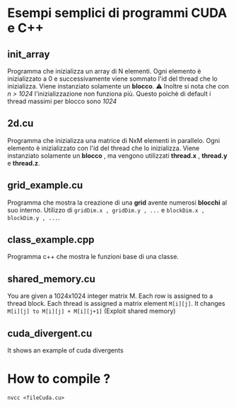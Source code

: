 # Esempi semplici di programmi CUDA e C++

## init_array

Programma che inizializza un array di N elementi. Ogni elemento
è inizializzato a 0 e successivamente viene sommato l'id del thread che lo inizializza.
Viene instanziato solamente un **blocco**.
⚠ Inoltre si nota che con _n > 1024_ l'inizializzazione non funziona più.
Questo poichè di default i thread massimi per blocco sono _1024_

## 2d.cu

Programma che inizializza una matrice di NxM elementi in parallelo. Ogni elemento
è inizializzato con l'id del thread che lo inizializza.
Viene instanziato solamente un **blocco** , ma vengono utilizzati **thread.x** , **thread.y** e **thread.z**. 

## grid_example.cu

Programma che mostra la creazione di una **grid** avente numerosi **blocchi** al suo interno.
Utilizzo di `gridDim.x , gridDim.y , ...` e `blockDim.x , blockDim.y , ...`.

## class_example.cpp

Programma c++ che mostra le funzioni base di una classe.

## shared_memory.cu

You are given a 1024x1024 integer matrix M.
Each row is assigned to a thread block.
Each thread is assigned a matrix element `M[i][j]`.
It changes `M[i][j] to M[i][j] + M[i][j+1]` (Exploit shared memory)

## cuda_divergent.cu

It shows an example of cuda divergents






# How to compile ?

`nvcc <fileCuda.cu>`


